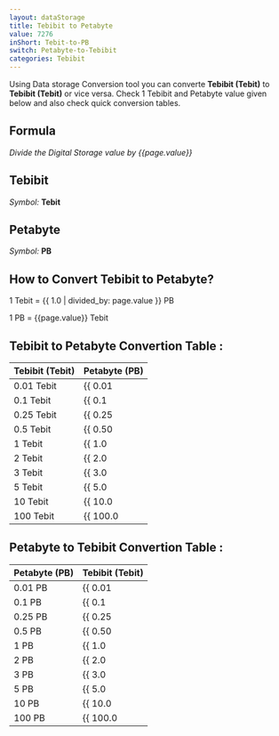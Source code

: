 ```yaml
---
layout: dataStorage
title: Tebibit to Petabyte
value: 7276
inShort: Tebit-to-PB
switch: Petabyte-to-Tebibit
categories: Tebibit
---
```


Using Data storage Conversion tool you can converte **Tebibit (Tebit)** to **Tebibit (Tebit)** or vice versa. Check 1 Tebibit and Petabyte value given below and also check quick conversion tables.

## Formula
*Divide the Digital Storage value by {{page.value}}*

## Tebibit
*Symbol:* **Tebit**

## Petabyte
*Symbol:* **PB**

## How to Convert Tebibit to Petabyte?

1 Tebit = {{ 1.0 | divided_by: page.value }} PB

1 PB = {{page.value}} Tebit


## Tebibit to Petabyte Convertion Table :

| Tebibit (Tebit) | Petabyte (PB) |
| ---- | ---- |
| 0.01 Tebit | {{ 0.01 | divided_by: page.value }} PB |
| 0.1 Tebit | {{ 0.1 | divided_by: page.value }} PB |
| 0.25 Tebit | {{ 0.25 | divided_by: page.value }} PB |
| 0.5 Tebit | {{ 0.50 | divided_by: page.value }} PB |
| 1 Tebit | {{ 1.0 | divided_by: page.value }} PB |
| 2 Tebit | {{ 2.0 | divided_by: page.value }} PB |
| 3 Tebit | {{ 3.0 | divided_by: page.value }} PB |
| 5 Tebit | {{ 5.0 | divided_by: page.value }} PB |
| 10 Tebit | {{ 10.0 | divided_by: page.value }} PB |
| 100 Tebit | {{ 100.0 | divided_by: page.value }} PB |

## Petabyte to Tebibit Convertion Table :

| Petabyte (PB) | Tebibit (Tebit) |
| ---- | ---- |
| 0.01 PB | {{ 0.01 | times: page.value }} Tebit |
| 0.1 PB | {{ 0.1 | times: page.value }} Tebit |
| 0.25 PB | {{ 0.25 | times: page.value }} Tebit |
| 0.5 PB | {{ 0.50 | times: page.value }} Tebit |
| 1 PB | {{ 1.0 | times: page.value }} Tebit |
| 2 PB | {{ 2.0 | times: page.value }} Tebit |
| 3 PB | {{ 3.0 | times: page.value }} Tebit |
| 5 PB | {{ 5.0 | times: page.value }} Tebit |
| 10 PB | {{ 10.0 | times: page.value }} Tebit |
| 100 PB | {{ 100.0 | times: page.value }} Tebit |


<script>
document.getElementById('selectInput')[15].selected = true
document.getElementById('selectOutput')[20].selected = true
</script>
